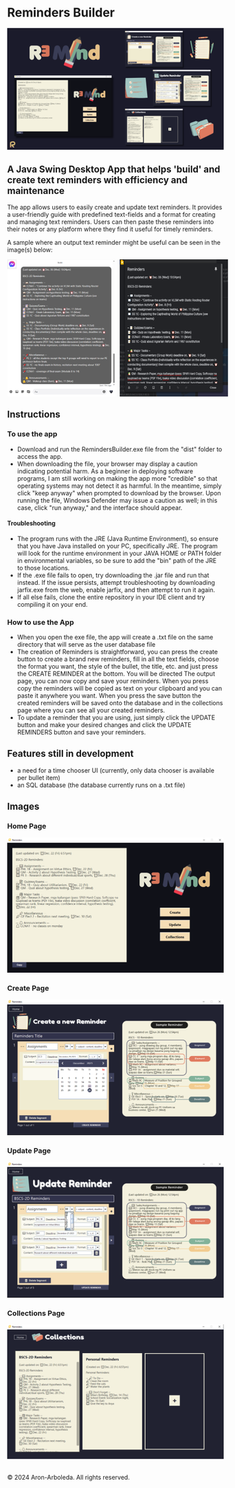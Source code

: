 # Reminders Builder 

<img src='RemindersBuilder.png'>

## A Java Swing Desktop App that helps 'build' and create text reminders with efficiency and maintenance

The app allows users to easily create and update text reminders. It provides a user-friendly guide with predefined text-fields and a format for creating and managing text reminders. Users can then paste these reminders into their notes or any platform where they find it useful for timely reminders.

A sample where an output text reminder might be useful can be seen in the image(s) below:

<div style='
  display: flex;
  flex-direction: row;
  object-fit: cover;
  column-gap: 10px;
  max-width: 50%;
  max-height: 30%;
'>
  <img src='messengerReminders.png'>
  <img src='googlekeepReminders.png'>
</div>

## Instructions
### To use the app
* Download and run the RemindersBuilder.exe file from the "dist" folder to access the app.
* When downloading the file, your browser may display a caution indicating potential harm. As a beginner in deploying software programs, I am still working on making the app more "credible" so that operating systems may not detect it as harmful. In the meantime, simply click "keep anyway" when prompted to download by the browser. Upon running the file, Windows Defender may issue a caution as well; in this case, click "run anyway," and the interface should appear.

#### Troubleshooting
* The program runs with the JRE (Java Runtime Environment), so ensure that you have Java installed on your PC, specifically JRE. The program will look for the runtime environment in your JAVA HOME or PATH folder in environmental variables, so be sure to add the "bin" path of the JRE to those locations.
* If the .exe file fails to open, try downloading the .jar file and run that instead. If the issue persists, attempt troubleshooting by downloading jarfix.exe from the web, enable jarfix, and then attempt to run it again.
* If all else fails, clone the entire repository in your IDE client and try compiling it on your end.

### How to use the App
* When you open the exe file, the app will create a .txt file on the same directory that will serve as the user database file
* The creation of Reminders is straightforward, you can press the create button to create a brand new reminders, fill in all the text fields, choose the format you want, the style of the bullet, the title, etc. and just press the CREATE REMINDER at the bottom. You will be directed The output page, you can now copy and save your reminders. When you press copy the reminders will be copied as text on your clipboard and you can paste it anywhere you want. When you press the save button the created reminders will be saved onto the database and in the collections page where you can see all your created reminders. 
* To update a reminder that you are using, just simply click the UPDATE button and make your desired changes and click the UPDATE REMINDERS button and save your reminders.

## Features still in development
* a need for a time chooser UI (currently, only data chooser is available per bullet item)
* an SQL database (the database currently runs on a .txt file)

## Images

### Home Page
<img src='RemindersBuilder_homepage.png'>

### Create Page
<img src='RemindersBuilder_createpage.png'>

### Update Page
<img src='RemindersBuilder_updatepage.png'>

### Collections Page
<img src='RemindersBuilder_collectionspage.png'>

<br>&copy; 2024 Aron-Arboleda. All rights reserved.
